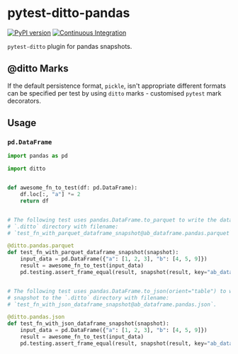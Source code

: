# pytest-ditto-pandas
[![PyPI version](https://badge.fury.io/py/pytest-ditto-pandas.svg)](https://badge.fury.io/py/pytest-ditto-pandas)
[![Continuous Integration](https://github.com/owlowlyowl/pytest-ditto-pandas/actions/workflows/ci.yml/badge.svg)](https://github.com/owlowlyowl/pytest-ditto-pandas/actions/workflows/ci.yml)

`pytest-ditto` plugin for pandas snapshots.

## @ditto Marks
If the default persistence format, `pickle`, isn't appropriate different formats can be
specified per test by using `ditto` marks - customised `pytest` mark decorators.


## Usage

### `pd.DataFrame`

```python
import pandas as pd

import ditto


def awesome_fn_to_test(df: pd.DataFrame):
    df.loc[:, "a"] *= 2
    return df


# The following test uses pandas.DataFrame.to_parquet to write the data snapshot to the
# `.ditto` directory with filename:
# `test_fn_with_parquet_dataframe_snapshot@ab_dataframe.pandas.parquet`.

@ditto.pandas.parquet
def test_fn_with_parquet_dataframe_snapshot(snapshot):
    input_data = pd.DataFrame({"a": [1, 2, 3], "b": [4, 5, 9]})
    result = awesome_fn_to_test(input_data)
    pd.testing.assert_frame_equal(result, snapshot(result, key="ab_dataframe"))


# The following test uses pandas.DataFrame.to_json(orient="table") to write the data
# snapshot to the `.ditto` directory with filename:
# `test_fn_with_json_dataframe_snapshot@ab_dataframe.pandas.json`.

@ditto.pandas.json
def test_fn_with_json_dataframe_snapshot(snapshot):
    input_data = pd.DataFrame({"a": [1, 2, 3], "b": [4, 5, 9]})
    result = awesome_fn_to_test(input_data)
    pd.testing.assert_frame_equal(result, snapshot(result, key="ab_dataframe"))
```
